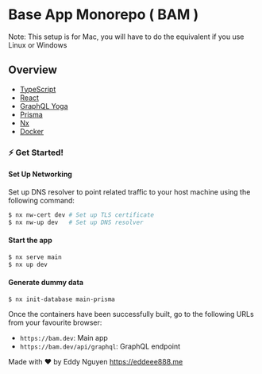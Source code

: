 # Base App Monorepo ( BAM )

Note: This setup is for Mac, you will have to do the equivalent if you use Linux or Windows

## Overview

- [TypeScript](https://www.typescriptlang.org/)
- [React](https://reactjs.org/)
- [GraphQL Yoga](https://github.com/dotansimha/graphql-yoga)
- [Prisma](https://www.prisma.io/)
- [Nx](https://nx.dev/)
- [Docker](https://www.docker.com/)

### ⚡️ Get Started!

#### Set Up Networking

Set up DNS resolver to point related traffic to your host machine using the following command:

```bash
$ nx nw-cert dev # Set up TLS certificate
$ nx nw-up dev   # Set up DNS resolver
```

#### Start the app

```bash
$ nx serve main
$ nx up dev
```

#### Generate dummy data

```
$ nx init-database main-prisma
```

Once the containers have been successfully built, go to the following URLs from your favourite browser:

- `https://bam.dev`: Main app
- `https://bam.dev/api/graphql`: GraphQL endpoint

Made with ♥ by Eddy Nguyen
https://eddeee888.me
